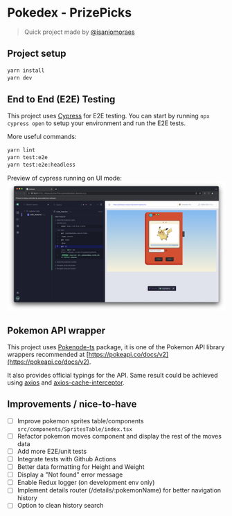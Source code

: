 # Pokedex - PrizePicks
> Quick project made by [@isaniomoraes](https://github.com/isaniomoraes)

## Project setup

```bash
yarn install
yarn dev
```

## End to End (E2E) Testing

This project uses [Cypress](https://www.cypress.io/) for E2E testing.
You can start by running `npx cypress open` to setup your environment and run the E2E tests.

More useful commands:

```bash
yarn lint
yarn test:e2e
yarn test:e2e:headless
```

Preview of cypress running on UI mode:
![Cypress running on PrizePics Pokedex](/screenshots/Screenshot%202023-06-28%20at%2018.51.51.png "Cypress running on PrizePics Pokedex")



## Pokemon API wrapper

This project uses [Pokenode-ts](pokenode-ts) package, it is one of the Pokemon API library wrappers recommended at [https://pokeapi.co/docs/v2](https://pokeapi.co/docs/v2).

It also provides official typings for the API.
Same result could be achieved using [axios](https://github.com/axios/axios) and [axios-cache-interceptor](https://github.com/arthurfiorette/axios-cache-interceptor).


## Improvements / nice-to-have

- [ ] Improve pokemon sprites table/components `src/components/SpritesTable/index.tsx`
- [ ] Refactor pokemon moves component and display the rest of the moves data
- [ ] Add more E2E/unit tests
- [ ] Integrate tests with Github Actions
- [ ] Better data formatting for Height and Weight
- [ ] Display a "Not found" error message
- [ ] Enable Redux logger (on development env only)
- [ ] Implement details router (/details/:pokemonName) for better navigation history
- [ ] Option to clean history search
